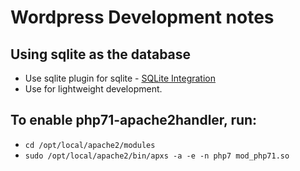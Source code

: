 # Wordpress Development notes
## Using sqlite as the database
* Use sqlite plugin for sqlite - [SQLite Integration](https://wordpress.org/plugins/sqlite-integration/)
* Use for lightweight development.

## To enable php71-apache2handler, run:
* ```cd /opt/local/apache2/modules```
* ```sudo /opt/local/apache2/bin/apxs -a -e -n php7 mod_php71.so```
